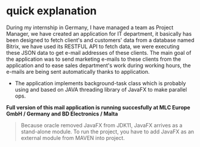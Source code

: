 # quick explanation

During my internship in Germany, I have managed a team as Project Manager, we have created
an application for IT department, it basically has been designed to fetch client's and customers'
data from a database named Bitrix, we have used its RESTFUL API to fetch data, we were executing these
JSON data to get e-mail addresses of these clients.
The main goal of the application was to send marketing e-mails to these clients from the application
and to ease sales department's work during working hours, the e-mails are being sent
automatically thanks to application.

*  The application implements background-task class which is probably using and based on JAVA threading library of JavaFX to make parallel ops.

**Full version of this mail application is running succesfully at MLC Europe GmbH / Germany and BD Electronics / Malta**


> Because oracle removed JavaFX from JDK11, JavaFX arrives as a stand-alone module. 
> To run the project, you have to add JavaFX as an external module from MAVEN into project.
 

